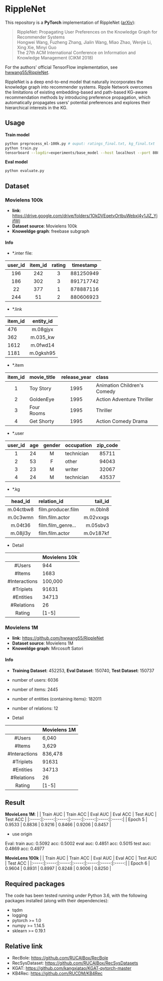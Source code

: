 # RippleNet
This repository is a **PyTorch** implementation of RippleNet ([arXiv](https://arxiv.org/abs/1803.03467)):
> RippleNet: Propagating User Preferences on the Knowledge Graph for Recommender Systems  
Hongwei Wang, Fuzheng Zhang, Jialin Wang, Miao Zhao, Wenjie Li, Xing Xie, Minyi Guo  
The 27th ACM International Conference on Information and Knowledge Management (CIKM 2018)

For the authors' official TensorFlow implementation, see [hwwang55/RippleNet](https://github.com/hwwang55/RippleNet).

RippleNet is a deep end-to-end model that naturally incorporates the knowledge graph into recommender systems.
Ripple Network overcomes the limitations of existing embedding-based and path-based KG-aware recommendation methods by introducing preference propagation, which automatically propagates users' potential preferences and explores their hierarchical interests in the KG.

## Usage
**Train model**
```bash 
python preprocess_ml-100k.py # ouput: ratings_final.txt, kg_final.txt
python train.py
tensorboard --logdir=experiments/base_model --host localhost --port 8088
```

**Eval model**
```bash
python evaluate.py
```

## Dataset
### Movielens 100k

- **link**: https://drive.google.com/drive/folders/1OkDVEqetvOrtbuWebxl4y1JlZ_YjjfWj
- **Dataset source**: Movielens 100k
- **Knoweldge graph**: freebase subgraph

#### Info
- *.inter file: 

| user_id | item_id  | rating | timestamp |
| :-----: | :------: | :----: | :-------: |
|  196    |   242    |   3    | 881250949 |
|  186    |   302    |   3    | 891717742 |
|   22    |   377    |   1    | 878887116 |
|  244    |   51     |   2    | 880606923 |

- *.link

|item_id | entity_id|
|--|:-----:|
| 476 | m.08gjyx|
| 362 | m.035_kw|
| 1612 | m.0fwd14|
| 1181 | m.0gksh95|

- *.item

| item_id | movie_title | release_year | class |
|:---:|:---|:---:|:-----------------------------|
| 1 | Toy Story | 1995 | Animation Children's Comedy |
| 2 | GoldenEye | 1995 | Action Adventure Thriller |
| 3 | Four Rooms | 1995 | Thriller |
| 4 | Get Shorty | 1995 | Action Comedy Drama |

- *.user

| user_id | age | gender | occupation | zip_code |
|:---:|:---|:---:|:--------| :------: |
| 1	| 24 | M | technician | 85711 |
| 2 | 53 | F | other | 94043 |
| 3 | 23 | M | writer | 32067 | 
| 4 | 24 | M | technician | 43537 |


- *.kg

| head_id | relation_id | tail_id|
|:---:|:---------|---:|
| m.04ctbw8 | film.producer.film | m.0bln8|
| m.0c3wmn | film.film.actor | m.02vxxgs|
| m.04t36 | film.film_genre...| m.05sbv3|
| m.08jl3y | film.film.actor	| m.0v187kf|

- Detail 

|  | Movielens 10k |
|:----------:|:-------|
| #Users | 944 | 
| #Items | 1683 |
| #Interactions | 100,000 |
| #Triplets | 91631 |
| #Entities | 34713 |
| #Relations | 26 |
| Rating | [1-5] |


### Movielens 1M
- **link**: https://github.com/hwwang55/RippleNet
- **Dataset source**: Movielens 1M
- **Knoweldge graph**: Mircosoft Satori

#### Info
- **Training Dataset**: 452253, **Eval Dataset**: 150740, **Test Dataset**: 150737
- number of users: 6036
- number of items: 2445
- number of entities (containing items): 182011
- number of relations: 12

- Detail 

|  | Movielens 1M |
|:----------:|:-------|
| #Users | 6,040 | 
| #Items | 3,629 |
| #Interactions | 836,478 |
| #Triplets | 91631 |
| #Entities | 34713 |
| #Relations | 26 |
| Rating | [1-5] |



## Result

**MovieLens 1M**:
|  | Train AUC | Train ACC | Eval AUC | Eval ACC | Test AUC | Test ACC |
|:-----:|:-----:|:-----:|:-----:|:-----:|:-----:|:-----:|
| Epoch 5 | 0.9533 | 0.8836 | 0.9216 | 0.8466 | 0.9206 | 0.8457 |
- use origin 

Eval: train auc: 0.5092  acc: 0.5002    eval auc: 0.4851  acc: 0.5015    test auc: 0.4869  acc: 0.4977

**MovieLens 100k**
|  | Train AUC | Train ACC | Eval AUC | Eval ACC | Test AUC | Test ACC |
|:-----:|:-----:|:-----:|:-----:|:-----:|:-----:|:-----:|
| Epoch 6 | 0.9604 |  0.8931 | 0.8997 | 0.8248 | 0.9006 | 0.8250 |



## Required packages
The code has been tested running under Python 3.6, with the following packages installed (along with their dependencies):
- tqdm
- logging
- pytorch >= 1.0
- numpy >= 1.14.5
- sklearn >= 0.19.1


## Relative link
- RecBole: https://github.com/RUCAIBox/RecBole
- RecSysDataset: https://github.com/RUCAIBox/RecSysDatasets
- KGAT: https://github.com/kangxiatao/KGAT-pytorch-master
- KB4Rec: https://github.com/RUCDM/KB4Rec
